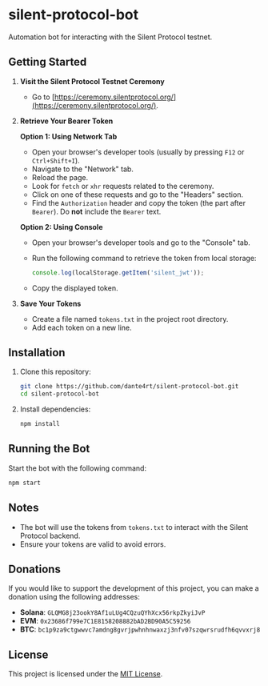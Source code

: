 # silent-protocol-bot

Automation bot for interacting with the Silent Protocol testnet.

## Getting Started

1. **Visit the Silent Protocol Testnet Ceremony**
   - Go to [https://ceremony.silentprotocol.org/](https://ceremony.silentprotocol.org/).

2. **Retrieve Your Bearer Token**

   **Option 1: Using Network Tab**
   - Open your browser's developer tools (usually by pressing `F12` or `Ctrl+Shift+I`).
   - Navigate to the "Network" tab.
   - Reload the page.
   - Look for `fetch` or `xhr` requests related to the ceremony.
   - Click on one of these requests and go to the "Headers" section.
   - Find the `Authorization` header and copy the token (the part after `Bearer`). Do **not** include the `Bearer` text.

   **Option 2: Using Console**
   - Open your browser's developer tools and go to the "Console" tab.
   - Run the following command to retrieve the token from local storage:

     ```javascript
     console.log(localStorage.getItem('silent_jwt'));
     ```

   - Copy the displayed token.

3. **Save Your Tokens**
   - Create a file named `tokens.txt` in the project root directory.
   - Add each token on a new line.

## Installation

1. Clone this repository:

   ```bash
   git clone https://github.com/dante4rt/silent-protocol-bot.git
   cd silent-protocol-bot
   ```

2. Install dependencies:

   ```bash
   npm install
   ```

## Running the Bot

Start the bot with the following command:

```bash
npm start
```

## Notes

- The bot will use the tokens from `tokens.txt` to interact with the Silent Protocol backend.
- Ensure your tokens are valid to avoid errors.

## Donations

If you would like to support the development of this project, you can make a donation using the following addresses:

- **Solana**: `GLQMG8j23ookY8Af1uLUg4CQzuQYhXcx56rkpZkyiJvP`
- **EVM**: `0x23686f799e7C1E8158208882bAD2BD90A5C59256`
- **BTC**: `bc1p9za9ctgwwvc7amdng8gvrjpwhnhnwaxzj3nfv07szqwrsrudfh6qvvxrj8`

## License

This project is licensed under the [MIT License](LICENSE).
